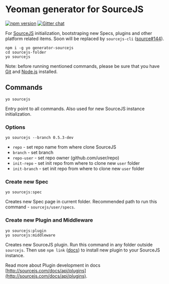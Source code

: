 # Yeoman generator for SourceJS

[![npm version](https://badge.fury.io/js/generator-sourcejs.svg)](https://www.npmjs.com/package/generator-sourcejs)
[![Gitter chat](https://badges.gitter.im/gitterHQ/gitter.png)](https://gitter.im/sourcejs/Source)

For [SourceJS](http://sourcejs.com) initialization, bootstraping new Specs, plugins and other platform related items. Soon will be replaced by `sourcejs-cli` ([source#144](https://github.com/sourcejs/Source/issues/144)).

```
npm i -g yo generator-sourcejs
cd sourcejs-folder
yo sourcejs
```

Note: before running mentioned commands, please be sure that you have [Git](http://git-scm.com/downloads) and [Node.js](http://nodejs.org/download/) installed.

## Commands

```
yo sourcejs
```

Entry point to all commands. Also used for new SourceJS instance initialization.

### Options

```
yo sourcejs --branch 0.5.3-dev
```

* `repo` - set repo name from where clone SourceJS
* `branch` - set branch
* `repo-user` - set repo owner (github.com/user/repo)
* `init-repo` - set init repo from where to clone new `user` folder
* `init-branch` - set init repo from where to clone new `user` folder

### Create new Spec

```
yo sourcejs:spec
```

Creates new Spec page in current folder. Recommended path to run this command - `sourcejs/user/specs`.

### Create new Plugin and Middleware

```
yo sourcejs:plugin
yo sourcejs:middleware
```

Creates new SourceJS plugin. Run this command in any folder outside `sourcejs`. Then use `npm link` ([docs](https://docs.npmjs.com/cli/link)) to install new plugin to your SourceJS instance.

Read more about Plugin development in docs [http://sourcejs.com/docs/api/plugins](http://sourcejs.com/docs/api/plugins).
